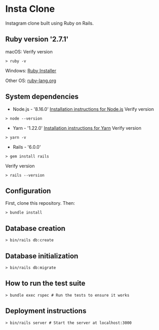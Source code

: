# Insta Clone

Instagram clone built using Ruby on Rails.

<!-- This README would normally document whatever steps are necessary to get the
application up and running.

Things you may want to cover: -->

## Ruby version '2.7.1'
macOS: Verify version
```
> ruby -v
```
Windows: [Ruby Installer](http://railsinstaller.org/en)

Other OS: [ruby-lang.org](https://www.ruby-lang.org/en/documentation/installation/)

## System dependencies

- Node.js - '8.16.0'
[Installation instructions for Node.js](https://nodejs.org/en/download/)
Verify version
```
> node --version
```
- Yarn - '1.22.0'
[Installation instructions for Yarn](https://classic.yarnpkg.com/en/docs/install#mac-stable)
Verify version
```
> yarn -v
```
- Rails - '6.0.0'
```
> gem install rails
```
Verify version
```
> rails --version
```

## Configuration
First, clone this repository. Then:
```
> bundle install
```

## Database creation
```
> bin/rails db:create
```

## Database initialization
```
> bin/rails db:migrate
```

## How to run the test suite
```
> bundle exec rspec # Run the tests to ensure it works
```

## Deployment instructions
```
> bin/rails server # Start the server at localhost:3000
```

<!-- * Services (job queues, cache servers, search engines, etc.) -->
